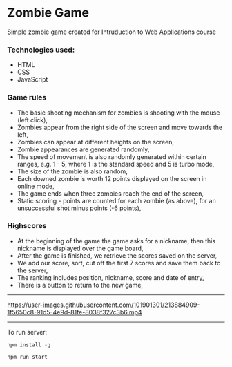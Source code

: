 # Zombie Game

Simple zombie game created for Intruduction to Web Applications course

### Technologies used:
* HTML
* CSS
* JavaScript

### Game rules

- The basic shooting mechanism for zombies is shooting with the mouse (left click),
- Zombies appear from the right side of the screen and move towards the left,
- Zombies can appear at different heights on the screen,
- Zombie appearances are generated randomly,
- The speed of movement is also randomly generated within certain ranges, e.g. 1 - 5, where 1 is the standard speed and 5 is turbo mode,
- The size of the zombie is also random,
- Each downed zombie is worth 12 points displayed on the screen in online mode,
- The game ends when three zombies reach the end of the screen,
- Static scoring - points are counted for each zombie (as above), for an unsuccessful shot minus points (-6 points),

### Highscores

- At the beginning of the game the game asks for a nickname, then this nickname is displayed over the game board,
- After the game is finished, we retrieve the scores saved on the server,
- We add our score, sort, cut off the first 7 scores and save them back to the server,
- The ranking includes position, nickname, score and date of entry,
- There is a button to return to the new game,

---

https://user-images.githubusercontent.com/101901301/213884909-1f5650c8-91d5-4e9d-81fe-8038f327c3b6.mp4

---

To run server:

```
npm install -g
```

```
npm run start
```
